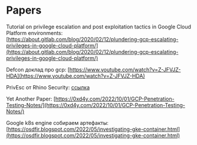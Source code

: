 # Papers

Tutorial on privilege escalation and post exploitation tactics in Google Cloud Platform environments: [https://about.gitlab.com/blog/2020/02/12/plundering-gcp-escalating-privileges-in-google-cloud-platform/](https://about.gitlab.com/blog/2020/02/12/plundering-gcp-escalating-privileges-in-google-cloud-platform/)

Defcon доклад про gcp: [https://www.youtube.com/watch?v=Z-JFVJZ-HDA](https://www.youtube.com/watch?v=Z-JFVJZ-HDA)

PrivEsc от Rhino Security: [ссылка](https://rhinosecuritylabs.com/cloud-security/privilege-escalation-google-cloud-platform-part-2/?\_\_cf\_chl\_jschl\_tk\_\_=7a4375cad21fb89f43d1c48e14341bd6cb73044b-1617482348-0-AXRLxvA2Zy-hEk50zpIhG88rFFFTUqeb-nj35gscnyTkKPYf\_9z66O6URRt1ZhRSKnPI5YswhrdYugXiAmetlHSf4MkDBKyB5TpHFooTXx5a7Iwa8nzHzi4c23YrbAcqLutIz8vnGvrSTRmRWLzEJr8eqvDfpurPBQ1kShSekeydS0cg3dhY87pFmvtQYIEYsaXxTkKiOKEqIOfuPBC\_DyZkP2vaBsBKICd5PCxpV7PNQfkkSuhmy\_kkrJvMTxaT4H\_W3FapSCioseG6y-dDVlQQy0lSPD6Oq2WKz\_fYyAuQBE-buBZPQq9FvUPOuHbOjQMYvqG5j0eXBvfZ0Qs76xazM-z0GjQ412J39niWlhN-LLZidfcmxmCgvoGKJs5rMymdvjhwO-O4MysSeFXFJlUw5JEWWAWGfalIyggbW-0PpMhRUqYdggvP78NAQQXITPTkwf-rke0zh6-Tt1X3d9Y)

Yet Another Paper: [https://0xd4y.com/2022/10/01/GCP-Penetration-Testing-Notes/](https://0xd4y.com/2022/10/01/GCP-Penetration-Testing-Notes/)

Google k8s engine собираем артефакты: \
[https://osdfir.blogspot.com/2022/05/investigating-gke-container.html](https://osdfir.blogspot.com/2022/05/investigating-gke-container.html)

